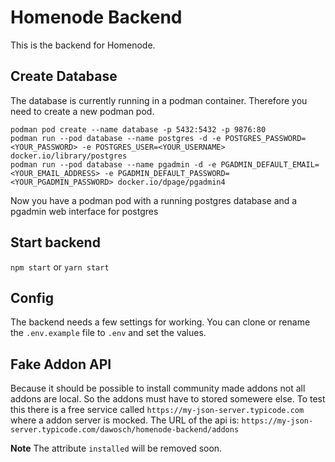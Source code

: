 # Homenode Backend

This is the backend for Homenode.

## Create Database
The database is currently running in a podman container.
Therefore you need to create a new podman pod.

```
podman pod create --name database -p 5432:5432 -p 9876:80
podman run --pod database --name postgres -d -e POSTGRES_PASSWORD=<YOUR_PASSWORD> -e POSTGRES_USER=<YOUR_USERNAME> docker.io/library/postgres
podman run --pod database --name pgadmin -d -e PGADMIN_DEFAULT_EMAIL=<YOUR_EMAIL_ADDRESS> -e PGADMIN_DEFAULT_PASSWORD=<YOUR_PGADMIN_PASSWORD> docker.io/dpage/pgadmin4
```

Now you have a podman pod with a running postgres database and a pgadmin web interface for postgres

## Start backend

`npm start` or `yarn start`

## Config

The backend needs a few settings for working.
You can clone or rename the `.env.example` file to `.env` and set the values.

## Fake Addon API

Because it should be possible to install community made addons not all addons are local. So the addons must have to stored somewere else.
To test this there is a free service called `https://my-json-server.typicode.com` where a addon server is mocked.
The URL of the api is: `https://my-json-server.typicode.com/dawosch/homenode-backend/addons`

**Note**
The attribute `installed` will be removed soon.

